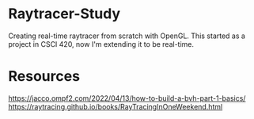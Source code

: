 # Raytracer-Study
Creating real-time raytracer from scratch with OpenGL. This started as a project in CSCI 420, now I'm extending it to be real-time.

# Resources
https://jacco.ompf2.com/2022/04/13/how-to-build-a-bvh-part-1-basics/
https://raytracing.github.io/books/RayTracingInOneWeekend.html
